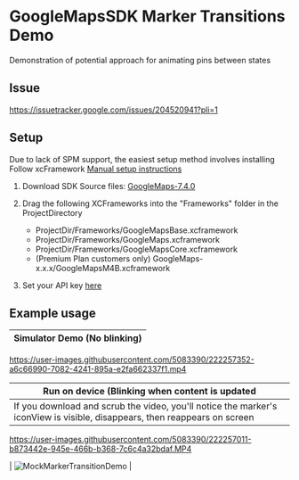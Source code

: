 # GoogleMapsSDK Marker Transitions Demo

Demonstration of potential approach for animating pins between states

## Issue

https://issuetracker.google.com/issues/204520941?pli=1

## Setup

Due to lack of SPM support, the easiest setup method involves installing
Follow xcFramework [Manual setup instructions](https://developers.google.com/maps/documentation/ios-sdk/config#install-the-xcframework)

1. Download SDK Source files: [GoogleMaps-7.4.0](https://dl.google.com/geosdk/12cdf90d54d85bfcc90d340148d86362ee3189ea24b4bd20ca891e9bd33ded21/GoogleMaps-7.4.0.tar.gz)
2. Drag the following XCFrameworks into the "Frameworks" folder in the ProjectDirectory

    - ProjectDir/Frameworks/GoogleMapsBase.xcframework
    - ProjectDir/Frameworks/GoogleMaps.xcframework
    - ProjectDir/Frameworks/GoogleMapsCore.xcframework
    - (Premium Plan customers only) GoogleMaps-x.x.x/GoogleMapsM4B.xcframework
    
3. Set your API key [here](https://github.com/dmiluski/GoogleMapsAnnotationPlayground/blob/sharableDemo/GoogleMapsAnnotationPlayground/ViewController.swift#L22)

## Example usage

| Simulator Demo (No blinking) |
| --- |

https://user-images.githubusercontent.com/5083390/222257352-a6c66990-7082-4241-895a-e2fa662337f1.mp4

| Run on device (Blinking when content is updated |
| --- |
| If you download and scrub the video, you'll notice the marker's iconView is visible, disappears, then reappears on screen |

https://user-images.githubusercontent.com/5083390/222257011-b873442e-945e-466b-b368-7c6c4a32bdaf.MP4





| ![MockMarkerTransitionDemo](https://media.git.musta.ch/user/8819/files/23851e14-e3af-44dd-b476-85e83b5e6996) |
